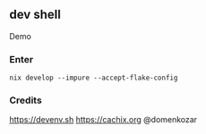 ## dev shell

Demo

### Enter

```shell
nix develop --impure --accept-flake-config
```

### Credits

https://devenv.sh
https://cachix.org
@domenkozar
